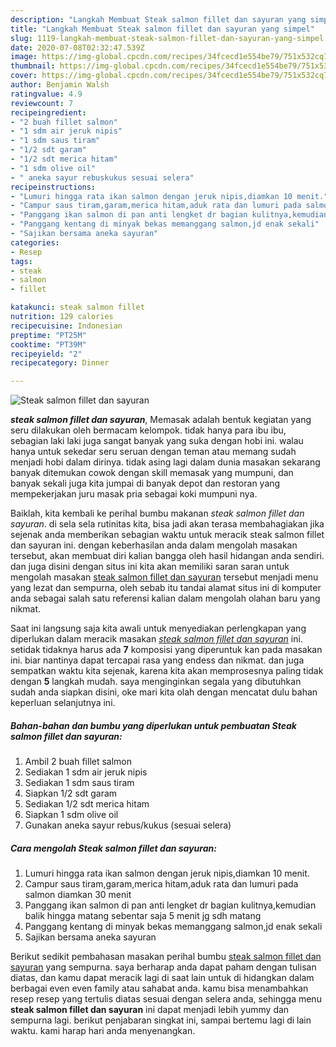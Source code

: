 ```yaml
---
description: "Langkah Membuat Steak salmon fillet dan sayuran yang simpel"
title: "Langkah Membuat Steak salmon fillet dan sayuran yang simpel"
slug: 1119-langkah-membuat-steak-salmon-fillet-dan-sayuran-yang-simpel
date: 2020-07-08T02:32:47.539Z
image: https://img-global.cpcdn.com/recipes/34fcecd1e554be79/751x532cq70/steak-salmon-fillet-dan-sayuran-foto-resep-utama.jpg
thumbnail: https://img-global.cpcdn.com/recipes/34fcecd1e554be79/751x532cq70/steak-salmon-fillet-dan-sayuran-foto-resep-utama.jpg
cover: https://img-global.cpcdn.com/recipes/34fcecd1e554be79/751x532cq70/steak-salmon-fillet-dan-sayuran-foto-resep-utama.jpg
author: Benjamin Walsh
ratingvalue: 4.9
reviewcount: 7
recipeingredient:
- "2 buah fillet salmon"
- "1 sdm air jeruk nipis"
- "1 sdm saus tiram"
- "1/2 sdt garam"
- "1/2 sdt merica hitam"
- "1 sdm olive oil"
- " aneka sayur rebuskukus sesuai selera"
recipeinstructions:
- "Lumuri hingga rata ikan salmon dengan jeruk nipis,diamkan 10 menit."
- "Campur saus tiram,garam,merica hitam,aduk rata dan lumuri pada salmon diamkan 30 menit"
- "Panggang ikan salmon di pan anti lengket dr bagian kulitnya,kemudian balik hingga matang sebentar saja 5 menit jg sdh matang"
- "Panggang kentang di minyak bekas memanggang salmon,jd enak sekali"
- "Sajikan bersama aneka sayuran"
categories:
- Resep
tags:
- steak
- salmon
- fillet

katakunci: steak salmon fillet 
nutrition: 129 calories
recipecuisine: Indonesian
preptime: "PT25M"
cooktime: "PT39M"
recipeyield: "2"
recipecategory: Dinner

---
```



![Steak salmon fillet dan sayuran](https://img-global.cpcdn.com/recipes/34fcecd1e554be79/751x532cq70/steak-salmon-fillet-dan-sayuran-foto-resep-utama.jpg)

<b><i>steak salmon fillet dan sayuran</i></b>, Memasak adalah bentuk kegiatan yang seru dilakukan oleh bermacam kelompok. tidak hanya para ibu ibu, sebagian laki laki juga sangat banyak yang suka dengan hobi ini. walau hanya untuk sekedar seru seruan dengan teman atau memang sudah menjadi hobi dalam dirinya. tidak asing lagi dalam dunia masakan sekarang banyak ditemukan cowok dengan skill memasak yang mumpuni, dan banyak sekali juga kita jumpai di banyak depot dan restoran yang mempekerjakan juru masak pria sebagai koki mumpuni nya.

Baiklah, kita kembali ke perihal bumbu makanan <i>steak salmon fillet dan sayuran</i>. di sela sela rutinitas kita, bisa jadi akan terasa membahagiakan jika sejenak anda memberikan sebagian waktu untuk meracik steak salmon fillet dan sayuran ini. dengan keberhasilan anda dalam mengolah masakan tersebut, akan membuat diri kalian bangga oleh hasil hidangan anda sendiri. dan juga disini dengan situs ini kita akan memiliki saran saran untuk mengolah masakan <u>steak salmon fillet dan sayuran</u> tersebut menjadi menu yang lezat dan sempurna, oleh sebab itu tandai alamat situs ini di komputer anda sebagai salah satu referensi kalian dalam mengolah olahan baru yang nikmat.




Saat ini langsung saja kita awali untuk menyediakan perlengkapan yang diperlukan dalam meracik masakan <u><i>steak salmon fillet dan sayuran</i></u> ini. setidak tidaknya harus ada <b>7</b> komposisi yang diperuntuk kan pada masakan ini. biar nantinya dapat tercapai rasa yang endess dan nikmat. dan juga sempatkan waktu kita sejenak, karena kita akan memprosesnya paling tidak dengan <b>5</b> langkah mudah. saya menginginkan segala yang dibutuhkan sudah anda siapkan disini, oke mari kita olah dengan mencatat dulu bahan keperluan selanjutnya ini.

<!--inarticleads1-->

##### Bahan-bahan dan bumbu yang diperlukan untuk pembuatan Steak salmon fillet dan sayuran:

1. Ambil 2 buah fillet salmon
1. Sediakan 1 sdm air jeruk nipis
1. Sediakan 1 sdm saus tiram
1. Siapkan 1/2 sdt garam
1. Sediakan 1/2 sdt merica hitam
1. Siapkan 1 sdm olive oil
1. Gunakan  aneka sayur rebus/kukus (sesuai selera)




<!--inarticleads2-->

##### Cara mengolah Steak salmon fillet dan sayuran:

1. Lumuri hingga rata ikan salmon dengan jeruk nipis,diamkan 10 menit.
1. Campur saus tiram,garam,merica hitam,aduk rata dan lumuri pada salmon diamkan 30 menit
1. Panggang ikan salmon di pan anti lengket dr bagian kulitnya,kemudian balik hingga matang sebentar saja 5 menit jg sdh matang
1. Panggang kentang di minyak bekas memanggang salmon,jd enak sekali
1. Sajikan bersama aneka sayuran




Berikut sedikit pembahasan masakan perihal bumbu <u>steak salmon fillet dan sayuran</u> yang sempurna. saya berharap anda dapat paham dengan tulisan diatas, dan kamu dapat meracik lagi di saat lain untuk di hidangkan dalam berbagai even even family atau sahabat anda. kamu bisa menambahkan resep resep yang tertulis diatas sesuai dengan selera anda, sehingga menu <b>steak salmon fillet dan sayuran</b> ini dapat menjadi lebih yummy dan sempurna lagi. berikut penjabaran singkat ini, sampai bertemu lagi di lain waktu. kami harap hari anda menyenangkan.
